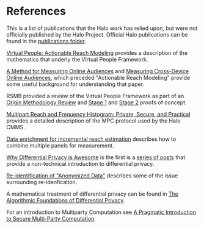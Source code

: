 # References

This is a list of publications that the Halo work has relied upon, but were not
officially published by the Halo Project. Official Halo publications can be
found in the [publications folder](../publications).

[Virtual People: Actionable Reach Modeling](https://research.google/pubs/pub48387/)
provides a description of the mathematics that underly the Virtual People
Framework.

[A Method for Measuring Online Audiences](https://research.google/pubs/pub41089/)
and
[Measuring Cross-Device Online Audiences](https://research.google/pubs/pub45353/),
which preceded "Actionable Reach Modeling" provide some useful background
for understanding that paper.

RSMB provided a review of the Virtual People Framework as part of an
[Origin Methodology Review](./RSMB-Methodology-Reveiw-and-Concept-Assessment-Project-Origin.pdf)
and [Stage 1](./Origin-VID-Model-Proof-of-Concept-Stage-1.pdf) and
[Stage 2](./Origin-VID-Model-Proof-of-Concept-Stage-2.pdf) proofs of concept.

[Multipart Reach and Frequency Histogram: Private, Secure, and Practical](https://petsymposium.org/popets/2022/popets-2022-0019.pdf)
provides a detailed description of the MPC protocol used by the Halo CMMS.

[Data enrichment for incremental reach estimation](https://research.google/pubs/pub42246/)
describes how to combine multiple panels for measurement.

[Why Differential Privacy is Awesome](https://desfontain.es/privacy/differential-privacy-awesomeness.html)
is the first is a
[series of posts](https://desfontain.es/privacy/friendly-intro-to-differential-privacy.html)
that provide a non-technical introduction to differential privacy.

[Re-identification of "Anonymized Data"](https://georgetownlawtechreview.org/wp-content/uploads/2017/04/Lubarsky-1-GEO.-L.-TECH.-REV.-202.pdf)
describes some of the issue surrounding re-idenfication.

A mathematical treatment of differential privacy can be found in
[The Algorithmic Foundations of Differential Privacy](https://www.cis.upenn.edu/~aaroth/Papers/privacybook.pdf).

For an introduction to Multiparty Computation see
[A Pragmatic Introduction to Secure Multi-Party Computation](https://securecomputation.org/).
